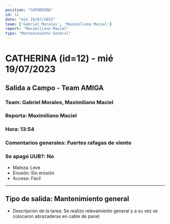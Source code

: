 ```yaml
---
position: "CATHERINA"
id: 12
date: "mié 19/07/2023"
team: ['Gabriel Morales', 'Maximiliano Maciel']
report: "Maximiliano Maciel"
type: "Mantenimiento General"
---
```


# CATHERINA (id=12) - mié 19/07/2023
## Salida a Campo - Team AMIGA
### Team: Gabriel Morales, Maximiliano Maciel
### Reporta: Maximiliano Maciel
### Hora: 13:54
### Comentarios generales: Fuertes rafagas de viento
### Se apagó UUB?: No 
- Maleza: Leve
- Erosión: Sin erosión
- Acceso: Fácil
---------
## Tipo de salida: Mantenimiento general
   - Descripción de la tarea: Se realizo relevamiento general y a su vez se colocaron abrazaderas en cable de panel
